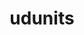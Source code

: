 ---
title: "udunits"
layout: cache
categories: [package, develop-2023-08-20]
meta: {"versions": ["2.2.28"], "compilers": ["gcc@=11.1.0", "oneapi@=2023.2.0"], "oss": ["ubuntu20.04"], "platforms": ["linux"], "targets": ["ppc64le", "x86_64", "x86_64_v3"], "stacks": ["e4s", "e4s-oneapi", "e4s-power", "root"], "num_specs": 3, "num_specs_by_stack": {"e4s-power": 1, "root": 3, "e4s-oneapi": 1, "e4s": 1}}
spec_details: [{"hash": "7d2wqvwse2h3ke5txdkyug3cgjcurfi2", "compiler": "gcc@=11.1.0", "versions": ["2.2.28"], "os": "ubuntu20.04", "platform": "linux", "target": "ppc64le", "variants": ["build_system=autotools"], "stacks": ["e4s-power", "root"], "size": "-", "tarball": "https://binaries.spack.io/develop-2023-08-20/build_cache/linux-ubuntu20.04-ppc64le/gcc-11.1.0/udunits-2.2.28/linux-ubuntu20.04-ppc64le-gcc-11.1.0-udunits-2.2.28-7d2wqvwse2h3ke5txdkyug3cgjcurfi2.spack"}, {"hash": "khpqkf3w3lsky5w24l7uvd6tcn7mmb6i", "compiler": "oneapi@=2023.2.0", "versions": ["2.2.28"], "os": "ubuntu20.04", "platform": "linux", "target": "x86_64", "variants": ["build_system=autotools"], "stacks": ["e4s-oneapi", "root"], "size": "-", "tarball": "https://binaries.spack.io/develop-2023-08-20/build_cache/linux-ubuntu20.04-x86_64/oneapi-2023.2.0/udunits-2.2.28/linux-ubuntu20.04-x86_64-oneapi-2023.2.0-udunits-2.2.28-khpqkf3w3lsky5w24l7uvd6tcn7mmb6i.spack"}, {"hash": "c4y5ncej3kkqxkg6tx7fmvjn6bgsfkmb", "compiler": "gcc@=11.1.0", "versions": ["2.2.28"], "os": "ubuntu20.04", "platform": "linux", "target": "x86_64_v3", "variants": ["build_system=autotools"], "stacks": ["e4s", "root"], "size": "-", "tarball": "https://binaries.spack.io/develop-2023-08-20/build_cache/linux-ubuntu20.04-x86_64_v3/gcc-11.1.0/udunits-2.2.28/linux-ubuntu20.04-x86_64_v3-gcc-11.1.0-udunits-2.2.28-c4y5ncej3kkqxkg6tx7fmvjn6bgsfkmb.spack"}]
---